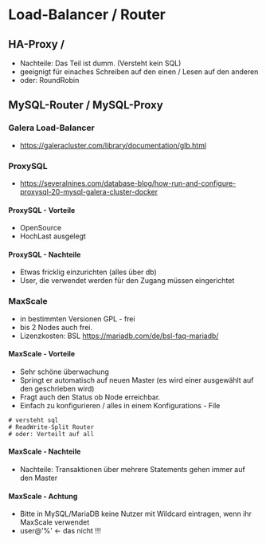 # Load-Balancer / Router 

## HA-Proxy / 

  * Nachteile: Das Teil ist dumm. (Versteht kein SQL) 
  * geeignigt für einaches Schreiben auf den einen / Lesen auf den anderen
  * oder: RoundRobin 
  
## MySQL-Router / MySQL-Proxy 

### Galera Load-Balancer 

  * https://galeracluster.com/library/documentation/glb.html

### ProxySQL 

  * https://severalnines.com/database-blog/how-run-and-configure-proxysql-20-mysql-galera-cluster-docker


#### ProxySQL - Vorteile

  * OpenSource 
  * HochLast ausgelegt 

#### ProxySQL - Nachteile 

  * Etwas fricklig einzurichten (alles über db) 
  * User, die verwendet werden für den Zugang müssen eingerichtet   

### MaxScale 

  * in bestimmten Versionen GPL - frei
  * bis 2 Nodes auch frei. 
  * Lizenzkosten: BSL https://mariadb.com/de/bsl-faq-mariadb/

#### MaxScale - Vorteile 

  * Sehr schöne überwachung 
  * Springt er automatisch auf neuen Master (es wird einer ausgewählt auf den geschrieben wird) 
  * Fragt auch den Status ob Node erreichbar. 
  * Einfach zu konfigurieren / alles in einem Konfigurations - File 

```
# versteht sql 
# ReadWrite-Split Router 
# oder: Verteilt auf all 

```
#### MaxScale - Nachteile 

  * Nachteile: Transaktionen über mehrere Statements gehen immer auf den Master 

#### MaxScale - Achtung 

  * Bitte in MySQL/MariaDB keine Nutzer mit Wildcard eintragen, wenn ihr MaxScale verwendet 
  * user@'%' <- das nicht !!! 




